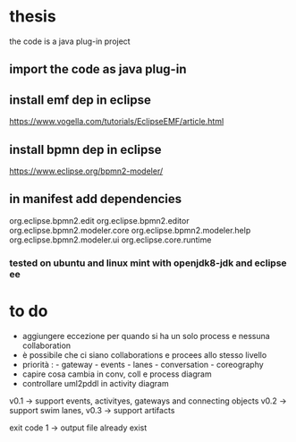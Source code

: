 # thesis

the code is a java plug-in project

## import the code as java plug-in

## install emf dep in eclipse
https://www.vogella.com/tutorials/EclipseEMF/article.html 

## install bpmn dep in eclipse
https://www.eclipse.org/bpmn2-modeler/ 

## in manifest add dependencies
org.eclipse.bpmn2.edit 
org.eclipse.bpmn2.editor
org.eclipse.bpmn2.modeler.core
org.eclipse.bpmn2.modeler.help
org.eclipse.bpmn2.modeler.ui
org.eclipse.core.runtime

### tested on ubuntu and linux mint with openjdk8-jdk and eclipse ee


# to do
- aggiungere eccezione per quando si ha un solo process e nessuna collaboration
- è possibile che ci siano collaborations e procees allo stesso livello
- priorità :
  	   - gateway
	   - events
	   - lanes
	   - conversation
	   - coreography
- capire cosa cambia in conv, coll e process diagram
- controllare uml2pddl in activity diagram

v0.1 -> support events, activityes, gateways and connecting objects
v0.2 -> support swim lanes,
v0.3 -> support artifacts


exit code 1 -> output file already exist 
